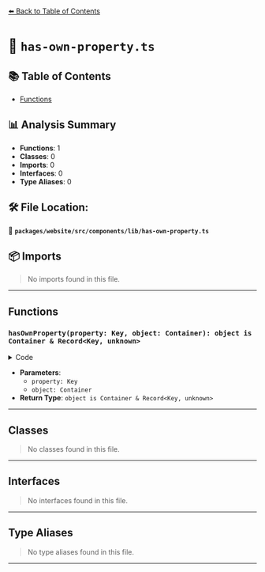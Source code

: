 [⬅️ Back to Table of Contents](../../../../../index.md)

# 📄 `has-own-property.ts`

## 📚 Table of Contents

- [Functions](#functions)

## 📊 Analysis Summary

- **Functions**: 1
- **Classes**: 0
- **Imports**: 0
- **Interfaces**: 0
- **Type Aliases**: 0

## 🛠️ File Location:
📂 **`packages/website/src/components/lib/has-own-property.ts`**

## 📦 Imports

> No imports found in this file.


---

## Functions

### `hasOwnProperty(property: Key, object: Container): object is Container & Record<Key, unknown>`

<details><summary>Code</summary>

```ts
export function hasOwnProperty<
  Container extends object,
  Key extends PropertyKey,
>(
  property: Key,
  object: Container,
): object is Container & Record<Key, unknown> {
  return property in object;
}
```
</details>

- **Parameters**:
  - `property: Key`
  - `object: Container`
- **Return Type**: `object is Container & Record<Key, unknown>`

---

## Classes

> No classes found in this file.


---

## Interfaces

> No interfaces found in this file.


---

## Type Aliases

> No type aliases found in this file.


---